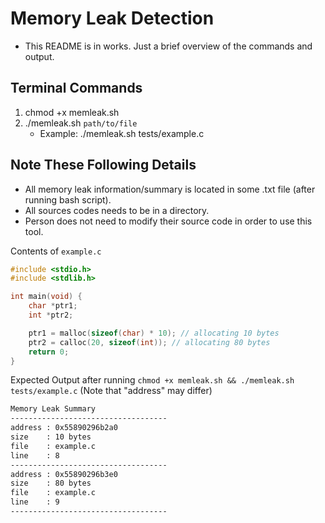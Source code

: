 # Memory Leak Detection
- This README is in works. Just a brief overview of the commands and output.

## Terminal Commands
1. chmod +x memleak.sh
2. ./memleak.sh `path/to/file`
   - Example: ./memleak.sh tests/example.c

## Note These Following Details
- All memory leak information/summary is located in some .txt file (after running bash script).
- All sources codes needs to be in a directory.
- Person does not need to modify their source code in order to use this tool.

Contents of `example.c`
```c
#include <stdio.h>
#include <stdlib.h>

int main(void) {
    char *ptr1; 
    int *ptr2; 

    ptr1 = malloc(sizeof(char) * 10); // allocating 10 bytes        
    ptr2 = calloc(20, sizeof(int)); // allocating 80 bytes 
    return 0;
}
```

Expected Output after running `chmod +x memleak.sh && ./memleak.sh tests/example.c` (Note that "address" may differ)
```txt
Memory Leak Summary
-----------------------------------
address : 0x55890296b2a0
size    : 10 bytes
file    : example.c
line    : 8
-----------------------------------
address : 0x55890296b3e0
size    : 80 bytes
file    : example.c
line    : 9
-----------------------------------
```
